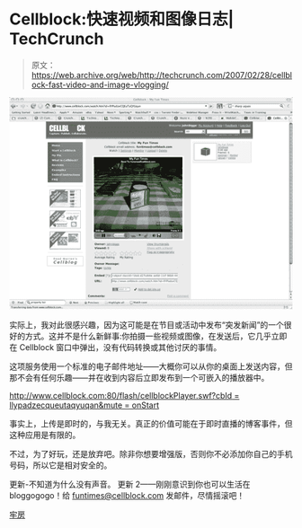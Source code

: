 # Cellblock:快速视频和图像日志| TechCrunch

> 原文：<https://web.archive.org/web/http://techcrunch.com/2007/02/28/cellblock-fast-video-and-image-vlogging/>

![](img/8a017ed99b833e1a365e37c72907fead.png)

实际上，我对此很感兴趣，因为这可能是在节目或活动中发布“突发新闻”的一个很好的方式。这并不是什么新鲜事:你拍摄一些视频或图像，在发送后，它几乎立即在 Cellblock 窗口中弹出，没有代码转换或其他讨厌的事情。

这项服务使用一个标准的电子邮件地址——大概你可以从你的桌面上发送内容，但那不会有任何乐趣——并在收到内容后立即发布到一个可嵌入的播放器中。

[http://www.cellblock.com:80/flash/cellblockPlayer.swf?cbId = llypadzecqueutaqyuqan&mute = onStart](https://web.archive.org/web/20160407222442/http://www.cellblock.com:80/flash/cellblockPlayer.swf?cbId=llYPadzeCQEuTaQYUqan&mute=onStart)

事实上，上传是即时的，与我无关。真正的价值可能在于即时直播的博客事件，但这种应用是有限的。

不过，为了好玩，还是放弃吧。除非你想要增强版，否则你不必添加你自己的手机号码，所以它是相对安全的。

更新-不知道为什么没有声音。
更新 2——刚刚意识到你也可以生活在 bloggogogo！给 funtimes@cellblock.com 发邮件，尽情摇滚吧！

[牢房](https://web.archive.org/web/20160407222442/http://www.cellblock.com/)